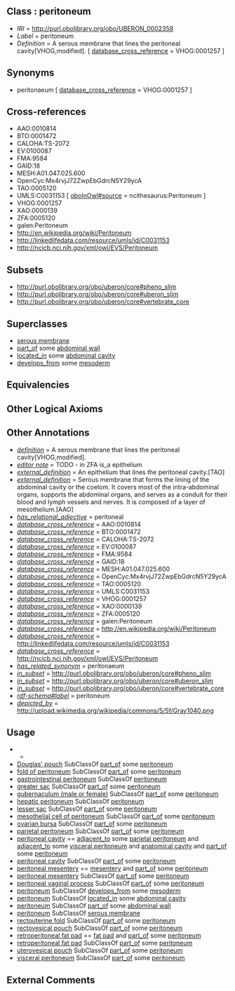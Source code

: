 
## Class : peritoneum

 * *IRI* = http://purl.obolibrary.org/obo/UBERON_0002358
 * *Label* = peritoneum
 * *Definition* = A serous membrane that lines the peritoneal cavity[VHOG,modified]. [ [database_cross_reference](../../ef/oboInOwl#hasDbXref.md) = VHOG:0001257 ]

## Synonyms

 * peritonaeum [ [database_cross_reference](../../ef/oboInOwl#hasDbXref.md) = VHOG:0001257 ]

## Cross-references

 * AAO:0010814
 * BTO:0001472
 * CALOHA:TS-2072
 * EV:0100087
 * FMA:9584
 * GAID:18
 * MESH:A01.047.025.600
 * OpenCyc:Mx4rvjJ72ZwpEbGdrcN5Y29ycA
 * TAO:0005120
 * UMLS:C0031153 [ [oboInOwl#source](../../ce/oboInOwl#source.md) = ncithesaurus:Peritoneum ]
 * VHOG:0001257
 * XAO:0000139
 * ZFA:0005120
 * galen:Peritoneum
 * http://en.wikipedia.org/wiki/Peritoneum
 * http://linkedlifedata.com/resource/umls/id/C0031153
 * http://ncicb.nci.nih.gov/xml/owl/EVS/Peritoneum

## Subsets

 * http://purl.obolibrary.org/obo/uberon/core#pheno_slim
 * http://purl.obolibrary.org/obo/uberon/core#uberon_slim
 * http://purl.obolibrary.org/obo/uberon/core#vertebrate_core

## Superclasses

 * [serous membrane](../../UBERON/42/UBERON_0000042.md)
 * [part_of](../../BFO/50/BFO_0000050.md) some [abdominal wall](../../UBERON/97/UBERON_0003697.md)
 * [located_in](../../RO/25/RO_0001025.md) some [abdominal cavity](../../UBERON/84/UBERON_0003684.md)
 * [develops_from](../../RO/02/RO_0002202.md) some [mesoderm](../../UBERON/26/UBERON_0000926.md)

## Equivalencies


## Other Logical Axioms


## Other Annotations

 * *[definition](../../IAO/15/IAO_0000115.md)* = A serous membrane that lines the peritoneal cavity[VHOG,modified].
 * *[editor note](../../IAO/16/IAO_0000116.md)* = TODO - in ZFA is_a epithelium
 * *[external_definition](../../UBPROP/01/UBPROP_0000001.md)* = An epithelium that lines the peritoneal cavity.[TAO]
 * *[external_definition](../../UBPROP/01/UBPROP_0000001.md)* = Serous membrane that forms the lining of the abdominal cavity or the coelom. It covers most of the intra-abdominal organs, supports the abdominal organs, and serves as a conduit for their blood and lymph vessels and nerves. It is composed of a layer of mesothelium.[AAO]
 * *[has_relational_adjective](../../UBPROP/07/UBPROP_0000007.md)* = peritoneal
 * *[database_cross_reference](../../ef/oboInOwl#hasDbXref.md)* = AAO:0010814
 * *[database_cross_reference](../../ef/oboInOwl#hasDbXref.md)* = BTO:0001472
 * *[database_cross_reference](../../ef/oboInOwl#hasDbXref.md)* = CALOHA:TS-2072
 * *[database_cross_reference](../../ef/oboInOwl#hasDbXref.md)* = EV:0100087
 * *[database_cross_reference](../../ef/oboInOwl#hasDbXref.md)* = FMA:9584
 * *[database_cross_reference](../../ef/oboInOwl#hasDbXref.md)* = GAID:18
 * *[database_cross_reference](../../ef/oboInOwl#hasDbXref.md)* = MESH:A01.047.025.600
 * *[database_cross_reference](../../ef/oboInOwl#hasDbXref.md)* = OpenCyc:Mx4rvjJ72ZwpEbGdrcN5Y29ycA
 * *[database_cross_reference](../../ef/oboInOwl#hasDbXref.md)* = TAO:0005120
 * *[database_cross_reference](../../ef/oboInOwl#hasDbXref.md)* = UMLS:C0031153
 * *[database_cross_reference](../../ef/oboInOwl#hasDbXref.md)* = VHOG:0001257
 * *[database_cross_reference](../../ef/oboInOwl#hasDbXref.md)* = XAO:0000139
 * *[database_cross_reference](../../ef/oboInOwl#hasDbXref.md)* = ZFA:0005120
 * *[database_cross_reference](../../ef/oboInOwl#hasDbXref.md)* = galen:Peritoneum
 * *[database_cross_reference](../../ef/oboInOwl#hasDbXref.md)* = http://en.wikipedia.org/wiki/Peritoneum
 * *[database_cross_reference](../../ef/oboInOwl#hasDbXref.md)* = http://linkedlifedata.com/resource/umls/id/C0031153
 * *[database_cross_reference](../../ef/oboInOwl#hasDbXref.md)* = http://ncicb.nci.nih.gov/xml/owl/EVS/Peritoneum
 * *[has_related_synonym](../../ym/oboInOwl#hasRelatedSynonym.md)* = peritonaeum
 * *[in_subset](../../et/oboInOwl#inSubset.md)* = http://purl.obolibrary.org/obo/uberon/core#pheno_slim
 * *[in_subset](../../et/oboInOwl#inSubset.md)* = http://purl.obolibrary.org/obo/uberon/core#uberon_slim
 * *[in_subset](../../et/oboInOwl#inSubset.md)* = http://purl.obolibrary.org/obo/uberon/core#vertebrate_core
 * *[rdf-schema#label](../../el/rdf-schema#label.md)* = peritoneum
 * *[depicted_by](../../depicted/by/depicted_by.md)* = http://upload.wikimedia.org/wikipedia/commons/5/5f/Gray1040.png

## Usage

 * -
 * [Douglas' pouch](../../UBERON/11/UBERON_0007111.md) SubClassOf [part_of](../../BFO/50/BFO_0000050.md) some [peritoneum](../../UBERON/58/UBERON_0002358.md)
 * [fold of peritoneum](../../UBERON/96/UBERON_0034696.md) SubClassOf [part_of](../../BFO/50/BFO_0000050.md) some [peritoneum](../../UBERON/58/UBERON_0002358.md)
 * [gastrointestinal peritoneum](../../UBERON/19/UBERON_3010819.md) SubClassOf [peritoneum](../../UBERON/58/UBERON_0002358.md)
 * [greater sac](../../UBERON/49/UBERON_0005449.md) SubClassOf [part_of](../../BFO/50/BFO_0000050.md) some [peritoneum](../../UBERON/58/UBERON_0002358.md)
 * [gubernaculum (male or female)](../../UBERON/46/UBERON_0004346.md) SubClassOf [part_of](../../BFO/50/BFO_0000050.md) some [peritoneum](../../UBERON/58/UBERON_0002358.md)
 * [hepatic peritoneum](../../UBERON/18/UBERON_3010818.md) SubClassOf [peritoneum](../../UBERON/58/UBERON_0002358.md)
 * [lesser sac](../../UBERON/41/UBERON_0001341.md) SubClassOf [part_of](../../BFO/50/BFO_0000050.md) some [peritoneum](../../UBERON/58/UBERON_0002358.md)
 * [mesothelial cell of peritoneum](../../CL/90/CL_1000490.md) SubClassOf [part_of](../../BFO/50/BFO_0000050.md) some [peritoneum](../../UBERON/58/UBERON_0002358.md)
 * [ovarian bursa](../../UBERON/33/UBERON_0012333.md) SubClassOf [part_of](../../BFO/50/BFO_0000050.md) some [peritoneum](../../UBERON/58/UBERON_0002358.md)
 * [parietal peritoneum](../../UBERON/66/UBERON_0001366.md) SubClassOf [part_of](../../BFO/50/BFO_0000050.md) some [peritoneum](../../UBERON/58/UBERON_0002358.md)
 * [peritoneal cavity](../../UBERON/79/UBERON_0001179.md) == [adjacent_to](../../RO/20/RO_0002220.md) some [parietal peritoneum](../../UBERON/66/UBERON_0001366.md) and [adjacent_to](../../RO/20/RO_0002220.md) some [visceral peritoneum](../../UBERON/78/UBERON_0001178.md) and [anatomical cavity](../../UBERON/53/UBERON_0002553.md) and [part_of](../../BFO/50/BFO_0000050.md) some [peritoneum](../../UBERON/58/UBERON_0002358.md)
 * [peritoneal cavity](../../UBERON/79/UBERON_0001179.md) SubClassOf [part_of](../../BFO/50/BFO_0000050.md) some [peritoneum](../../UBERON/58/UBERON_0002358.md)
 * [peritoneal mesentery](../../UBERON/26/UBERON_0007826.md) == [mesentery](../../UBERON/95/UBERON_0002095.md) and [part_of](../../BFO/50/BFO_0000050.md) some [peritoneum](../../UBERON/58/UBERON_0002358.md)
 * [peritoneal mesentery](../../UBERON/26/UBERON_0007826.md) SubClassOf [part_of](../../BFO/50/BFO_0000050.md) some [peritoneum](../../UBERON/58/UBERON_0002358.md)
 * [peritoneal vaginal process](../../UBERON/44/UBERON_0005344.md) SubClassOf [part_of](../../BFO/50/BFO_0000050.md) some [peritoneum](../../UBERON/58/UBERON_0002358.md)
 * [peritoneum](../../UBERON/58/UBERON_0002358.md) SubClassOf [develops_from](../../RO/02/RO_0002202.md) some [mesoderm](../../UBERON/26/UBERON_0000926.md)
 * [peritoneum](../../UBERON/58/UBERON_0002358.md) SubClassOf [located_in](../../RO/25/RO_0001025.md) some [abdominal cavity](../../UBERON/84/UBERON_0003684.md)
 * [peritoneum](../../UBERON/58/UBERON_0002358.md) SubClassOf [part_of](../../BFO/50/BFO_0000050.md) some [abdominal wall](../../UBERON/97/UBERON_0003697.md)
 * [peritoneum](../../UBERON/58/UBERON_0002358.md) SubClassOf [serous membrane](../../UBERON/42/UBERON_0000042.md)
 * [rectouterine fold](../../UBERON/36/UBERON_0007136.md) SubClassOf [part_of](../../BFO/50/BFO_0000050.md) some [peritoneum](../../UBERON/58/UBERON_0002358.md)
 * [rectovesical pouch](../../UBERON/04/UBERON_0011204.md) SubClassOf [part_of](../../BFO/50/BFO_0000050.md) some [peritoneum](../../UBERON/58/UBERON_0002358.md)
 * [retroperitoneal fat pad](../../UBERON/11/UBERON_0010411.md) == [fat pad](../../UBERON/16/UBERON_0003916.md) and [part_of](../../BFO/50/BFO_0000050.md) some [peritoneum](../../UBERON/58/UBERON_0002358.md)
 * [retroperitoneal fat pad](../../UBERON/11/UBERON_0010411.md) SubClassOf [part_of](../../BFO/50/BFO_0000050.md) some [peritoneum](../../UBERON/58/UBERON_0002358.md)
 * [uterovesical pouch](../../UBERON/49/UBERON_0011049.md) SubClassOf [part_of](../../BFO/50/BFO_0000050.md) some [peritoneum](../../UBERON/58/UBERON_0002358.md)
 * [visceral peritoneum](../../UBERON/78/UBERON_0001178.md) SubClassOf [part_of](../../BFO/50/BFO_0000050.md) some [peritoneum](../../UBERON/58/UBERON_0002358.md)

## External Comments

